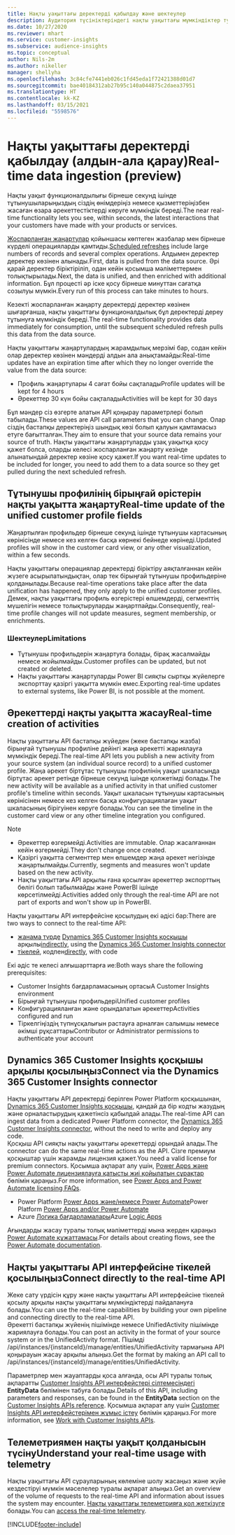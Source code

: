 ```yaml
---
title: Нақты уақыттағы деректерді қабылдау және шектеулер
description: Аудитория түсініктеріндегі нақты уақыттағы мүмкіндіктер туралы жалпы ақпарат.
ms.date: 10/27/2020
ms.reviewer: mhart
ms.service: customer-insights
ms.subservice: audience-insights
ms.topic: conceptual
author: Nils-2m
ms.author: nikeller
manager: shellyha
ms.openlocfilehash: 3c84cfe7441eb026c1fd45eda1f72421388d01d7
ms.sourcegitcommit: bae40184312ab27b95c140a044875c2daea37951
ms.translationtype: HT
ms.contentlocale: kk-KZ
ms.lasthandoff: 03/15/2021
ms.locfileid: "5598576"
---
```

# <a name="real-time-data-ingestion-preview"></a><span data-ttu-id="5d35c-103">Нақты уақыттағы деректерді қабылдау (алдын-ала қарау)</span><span class="sxs-lookup"><span data-stu-id="5d35c-103">Real-time data ingestion (preview)</span></span>

<span data-ttu-id="5d35c-104">Нақты уақыт функционалдылығы бірнеше секунд ішінде тұтынушыларыңыздың сіздің өнімдеріңіз немесе қызметтеріңізбен жасаған өзара әрекеттестіктерді көруге мүмкіндік береді.</span><span class="sxs-lookup"><span data-stu-id="5d35c-104">The near real-time functionality lets you see, within seconds, the latest interactions that your customers have made with your products or services.</span></span>

<span data-ttu-id="5d35c-105">[Жоспарланған жаңартулар](system.md#schedule-tab) қойыншасы көптеген жазбалар мен бірнеше күрделі операцияларды қамтиды.</span><span class="sxs-lookup"><span data-stu-id="5d35c-105">[Scheduled refreshes](system.md#schedule-tab) include large numbers of records and several complex operations.</span></span> <span data-ttu-id="5d35c-106">Алдымен деректер деректер көзінен алынады.</span><span class="sxs-lookup"><span data-stu-id="5d35c-106">First, data is pulled from the data source.</span></span> <span data-ttu-id="5d35c-107">Әрі қарай деректер біріктіріліп, одан кейін қосымша мәліметтермен толықтырылады.</span><span class="sxs-lookup"><span data-stu-id="5d35c-107">Next, the data is unified, and then enriched with additional information.</span></span> <span data-ttu-id="5d35c-108">Бұл процесті әр іске қосу бірнеше минуттан сағатқа созылуы мүмкін.</span><span class="sxs-lookup"><span data-stu-id="5d35c-108">Every run of this process can take minutes to hours.</span></span>

<span data-ttu-id="5d35c-109">Кезекті жоспарланған жаңарту деректерді деректер көзінен шығарғанша, нақты уақыттағы функционалдылық бұл деректерді дереу тұтынуға мүмкіндік береді.</span><span class="sxs-lookup"><span data-stu-id="5d35c-109">The real-time functionality provides data immediately for consumption, until the subsequent scheduled refresh pulls this data from the data source.</span></span>

<span data-ttu-id="5d35c-110">Нақты уақыттағы жаңартулардың жарамдылық мерзімі бар, содан кейін олар деректер көзінен мәндерді алдын ала анықтамайды:</span><span class="sxs-lookup"><span data-stu-id="5d35c-110">Real-time updates have an expiration time after which they no longer override the value from the data source:</span></span>

- <span data-ttu-id="5d35c-111">Профиль жаңартулары 4 сағат бойы сақталады</span><span class="sxs-lookup"><span data-stu-id="5d35c-111">Profile updates will be kept for 4 hours</span></span>
- <span data-ttu-id="5d35c-112">Әрекеттер 30 күн бойы сақталады</span><span class="sxs-lookup"><span data-stu-id="5d35c-112">Activities will be kept for 30 days</span></span>

<span data-ttu-id="5d35c-113">Бұл мәндер сіз өзгерте алатын API қоңырау параметрлері болып табылады.</span><span class="sxs-lookup"><span data-stu-id="5d35c-113">These values are API call parameters that you can change.</span></span> <span data-ttu-id="5d35c-114">Олар сіздің бастапқы деректеріңіз шындық көзі болып қалуын қамтамасыз етуге бағытталған.</span><span class="sxs-lookup"><span data-stu-id="5d35c-114">They aim to ensure that your source data remains your source of truth.</span></span> <span data-ttu-id="5d35c-115">Нақты уақыттағы жаңартуларды ұзақ уақытқа қосу қажет болса, оларды келесі жоспарланған жаңарту кезінде алынатындай деректер көзіне қосу қажет.</span><span class="sxs-lookup"><span data-stu-id="5d35c-115">If you want real-time updates to be included for longer, you need to add them to a data source so they get pulled during the next scheduled refresh.</span></span>

## <a name="real-time-update-of-the-unified-customer-profile-fields"></a><span data-ttu-id="5d35c-116">Тұтынушы профилінің бірыңғай өрістерін нақты уақытта жаңарту</span><span class="sxs-lookup"><span data-stu-id="5d35c-116">Real-time update of the unified customer profile fields</span></span>

<span data-ttu-id="5d35c-117">Жаңартылған профильдер бірнеше секунд ішінде тұтынушы картасының көрінісінде немесе кез келген басқа көрнекі бейнеде көрінеді.</span><span class="sxs-lookup"><span data-stu-id="5d35c-117">Updated profiles will show in the customer card view, or any other visualization, within a few seconds.</span></span>

<span data-ttu-id="5d35c-118">Нақты уақыттағы операциялар деректерді біріктіру аяқталғаннан кейін жүзеге асырылатындықтан, олар тек бірыңғай тұтынушы профильдеріне қолданылады.</span><span class="sxs-lookup"><span data-stu-id="5d35c-118">Because real-time operations take place after the data unification has happened, they only apply to the unified customer profiles.</span></span> <span data-ttu-id="5d35c-119">Демек, нақты уақыттағы профиль өзгерістері өлшемдерді, сегменттің мүшелігін немесе толықтыруларды жаңартпайды.</span><span class="sxs-lookup"><span data-stu-id="5d35c-119">Consequently, real-time profile changes will not update measures, segment membership, or enrichments.</span></span>

### <a name="limitations"></a><span data-ttu-id="5d35c-120">Шектеулер</span><span class="sxs-lookup"><span data-stu-id="5d35c-120">Limitations</span></span>

- <span data-ttu-id="5d35c-121">Тұтынушы профильдерін жаңартуға болады, бірақ жасалмайды немесе жойылмайды.</span><span class="sxs-lookup"><span data-stu-id="5d35c-121">Customer profiles can be updated, but not created or deleted.</span></span>
- <span data-ttu-id="5d35c-122">Нақты уақыттағы жаңартуларды Power BI сияқты сыртқы жүйелерге экспорттау қазіргі уақытта мүмкін емес.</span><span class="sxs-lookup"><span data-stu-id="5d35c-122">Exporting real-time updates to external systems, like Power BI, is not possible at the moment.</span></span>

## <a name="real-time-creation-of-activities"></a><span data-ttu-id="5d35c-123">Әрекеттерді нақты уақытта жасау</span><span class="sxs-lookup"><span data-stu-id="5d35c-123">Real-time creation of activities</span></span>

<span data-ttu-id="5d35c-124">Нақты уақыттағы API бастапқы жүйеден (жеке бастапқы жазба) бірыңғай тұтынушы профиліне дейінгі жаңа әрекетті жариялауға мүмкіндік береді.</span><span class="sxs-lookup"><span data-stu-id="5d35c-124">The real-time API lets you publish a new activity from your source system (an individual source record) to a unified customer profile.</span></span> <span data-ttu-id="5d35c-125">Жаңа әрекет біртұтас тұтынушы профилінің уақыт шкаласында біртұтас әрекет ретінде бірнеше секунд ішінде қолжетімді болады.</span><span class="sxs-lookup"><span data-stu-id="5d35c-125">The new activity will be available as a unified activity in that unified customer profile's timeline within seconds.</span></span> <span data-ttu-id="5d35c-126">Уақыт шкаласын тұтынушы картасының көрінісінен немесе кез келген басқа конфигурациялаған уақыт шкаласының бірігуінен көруге болады.</span><span class="sxs-lookup"><span data-stu-id="5d35c-126">You can see the timeline in the customer card view or any other timeline integration you configured.</span></span>

> [!NOTE]
>
> - <span data-ttu-id="5d35c-127">Әрекеттер өзгермейді.</span><span class="sxs-lookup"><span data-stu-id="5d35c-127">Activities are immutable.</span></span> <span data-ttu-id="5d35c-128">Олар жасалғаннан кейін өзгермейді.</span><span class="sxs-lookup"><span data-stu-id="5d35c-128">They don't change once created.</span></span>
> - <span data-ttu-id="5d35c-129">Қазіргі уақытта сегменттер мен өлшемдер жаңа әрекет негізінде жаңартылмайды.</span><span class="sxs-lookup"><span data-stu-id="5d35c-129">Currently, segments and measures won't update based on the new activity.</span></span>
> - <span data-ttu-id="5d35c-130">Нақты уақыттағы API арқылы ғана қосылған әрекеттер экспорттың бөлігі болып табылмайды және PowerBI ішінде көрсетілмейді.</span><span class="sxs-lookup"><span data-stu-id="5d35c-130">Activities added only through the real-time API are not part of exports and won't show up in PowerBI.</span></span>

<span data-ttu-id="5d35c-131">Нақты уақыттағы API интерфейсіне қосылудың екі әдісі бар:</span><span class="sxs-lookup"><span data-stu-id="5d35c-131">There are two ways to connect to the real-time API:</span></span>

- <span data-ttu-id="5d35c-132">[жанама түрде](#connect-via-the-dynamics-365-customer-insights-connector) [Dynamics 365 Customer Insights қосқышы](/connectors/customerinsights/) арқылы</span><span class="sxs-lookup"><span data-stu-id="5d35c-132">[indirectly](#connect-via-the-dynamics-365-customer-insights-connector), using the [Dynamics 365 Customer Insights connector](/connectors/customerinsights/)</span></span>
- <span data-ttu-id="5d35c-133">[тікелей](#connect-directly-to-the-real-time-api), кодпен</span><span class="sxs-lookup"><span data-stu-id="5d35c-133">[directly](#connect-directly-to-the-real-time-api), with code</span></span>

<span data-ttu-id="5d35c-134">Екі әдіс те келесі алғышарттарға ие:</span><span class="sxs-lookup"><span data-stu-id="5d35c-134">Both ways share the following prerequisites:</span></span>

- <span data-ttu-id="5d35c-135">Customer Insights бағдарламасының ортасы</span><span class="sxs-lookup"><span data-stu-id="5d35c-135">A Customer Insights environment</span></span>
- <span data-ttu-id="5d35c-136">Бірыңғай тұтынушы профильдері</span><span class="sxs-lookup"><span data-stu-id="5d35c-136">Unified customer profiles</span></span>
- <span data-ttu-id="5d35c-137">Конфигурацияланған және орындалатын әрекеттер</span><span class="sxs-lookup"><span data-stu-id="5d35c-137">Activities configured and run</span></span>
- <span data-ttu-id="5d35c-138">Тіркелгіңіздің түпнұсқалығын растауға арналған салымшы немесе әкімші рұқсаттары</span><span class="sxs-lookup"><span data-stu-id="5d35c-138">Contributor or Administrator permissions to authenticate your account</span></span>

## <a name="connect-via-the-dynamics-365-customer-insights-connector"></a><span data-ttu-id="5d35c-139">Dynamics 365 Customer Insights қосқышы арқылы қосылыңыз</span><span class="sxs-lookup"><span data-stu-id="5d35c-139">Connect via the Dynamics 365 Customer Insights connector</span></span>

<span data-ttu-id="5d35c-140">Нақты уақыттағы API деректерді берілген Power Platform қосқышынан, [Dynamics 365 Customer Insights қосқышы](/connectors/customerinsights/), қандай да бір кодты жазудың және орналастырудың қажетінсіз қабылдай алады.</span><span class="sxs-lookup"><span data-stu-id="5d35c-140">The real-time API can ingest data from a dedicated Power Platform connector, the [Dynamics 365 Customer Insights connector](/connectors/customerinsights/), without the need to write and deploy any code.</span></span>    
<span data-ttu-id="5d35c-141">Қосқыш API сияқты нақты уақыттағы әрекеттерді орындай алады.</span><span class="sxs-lookup"><span data-stu-id="5d35c-141">The connector can do the same real-time actions as the API.</span></span> <span data-ttu-id="5d35c-142">Сізге премиум қосқыштар үшін жарамды лицензия қажет.</span><span class="sxs-lookup"><span data-stu-id="5d35c-142">You need a valid license for premium connectors.</span></span> <span data-ttu-id="5d35c-143">Қосымша ақпарат алу үшін, [Power Apps және Power Automate лицензиялауға қатысты жиі қойылатын сұрақтар](/power-platform/admin/powerapps-flow-licensing-faq) бөлімін қараңыз.</span><span class="sxs-lookup"><span data-stu-id="5d35c-143">For more information, see [Power Apps and Power Automate licensing FAQs](/power-platform/admin/powerapps-flow-licensing-faq).</span></span>

- <span data-ttu-id="5d35c-144">Power Platform [Power Apps және/немесе Power Automate](/connectors/)</span><span class="sxs-lookup"><span data-stu-id="5d35c-144">Power Platform [Power Apps and/or Power Automate](/connectors/)</span></span>
- <span data-ttu-id="5d35c-145">Azure [Логика бағдарламалары](/azure/connectors/apis-list)</span><span class="sxs-lookup"><span data-stu-id="5d35c-145">Azure [Logic Apps](/azure/connectors/apis-list)</span></span>

<span data-ttu-id="5d35c-146">Ағындарды жасау туралы толық мәліметтерді мына жерден қараңыз [Power Automate құжаттамасы](/power-automate/).</span><span class="sxs-lookup"><span data-stu-id="5d35c-146">For details about creating flows, see the [Power Automate documentation](/power-automate/).</span></span>

## <a name="connect-directly-to-the-real-time-api"></a><span data-ttu-id="5d35c-147">Нақты уақыттағы API интерфейсіне тікелей қосылыңыз</span><span class="sxs-lookup"><span data-stu-id="5d35c-147">Connect directly to the real-time API</span></span>

<span data-ttu-id="5d35c-148">Жеке сату үрдісін құру және нақты уақыттағы API интерфейсіне тікелей қосылу арқылы нақты уақыттағы мүмкіндіктерді пайдалануға болады.</span><span class="sxs-lookup"><span data-stu-id="5d35c-148">You can use the real-time capabilities by building your own pipeline and connecting directly to the real-time API.</span></span>    
<span data-ttu-id="5d35c-149">Әрекетті бастапқы жүйенің пішімінде немесе UnifiedActivity пішімінде жариялауға болады.</span><span class="sxs-lookup"><span data-stu-id="5d35c-149">You can post an activity in the format of your source system or in the UnifiedActivity format.</span></span> <span data-ttu-id="5d35c-150">Пішімді /api/instances/{instanceId}/manage/entities/UnifiedActivity тармағына API қоңырауын жасау арқылы алыңыз.</span><span class="sxs-lookup"><span data-stu-id="5d35c-150">Get the format by making an API call to /api/instances/{instanceId}/manage/entities/UnifiedActivity.</span></span>

<span data-ttu-id="5d35c-151">Параметрлер мен жауаптарды қоса алғанда, осы API туралы толық ақпаратты [Customer Insights API интерфейстері сілтемесіндегі](https://developer.ci.ai.dynamics.com/api-details#api=CustomerInsights) **EntityData** бөлімінен табуға болады.</span><span class="sxs-lookup"><span data-stu-id="5d35c-151">Details of this API, including parameters and responses, can be found in the **EntityData** section on the [Customer Insights APIs reference](https://developer.ci.ai.dynamics.com/api-details#api=CustomerInsights).</span></span> <span data-ttu-id="5d35c-152">Қосымша ақпарат алу үшін [Customer Insights API интерфейстерімен жұмыс істеу](apis.md) бөлімін қараңыз.</span><span class="sxs-lookup"><span data-stu-id="5d35c-152">For more information, see [Work with Customer Insights APIs](apis.md).</span></span>

## <a name="understand-your-real-time-usage-with-telemetry"></a><span data-ttu-id="5d35c-153">Телеметриямен нақты уақыт қолданысын түсіну</span><span class="sxs-lookup"><span data-stu-id="5d35c-153">Understand your real-time usage with telemetry</span></span>

<span data-ttu-id="5d35c-154">Нақты уақыттағы API сұрауларының көлеміне шолу жасаңыз және жүйе кездестіруі мүмкін мәселелер туралы ақпарат алыңыз.</span><span class="sxs-lookup"><span data-stu-id="5d35c-154">Get an overview of the volume of requests to the real-time API and information about issues the system may encounter.</span></span> <span data-ttu-id="5d35c-155">[Нақты уақыттағы телеметрияға қол жеткізуге](system.md#api-usage-tab) болады.</span><span class="sxs-lookup"><span data-stu-id="5d35c-155">You can [access the real-time telemetry](system.md#api-usage-tab).</span></span> 


[!INCLUDE[footer-include](../includes/footer-banner.md)]
